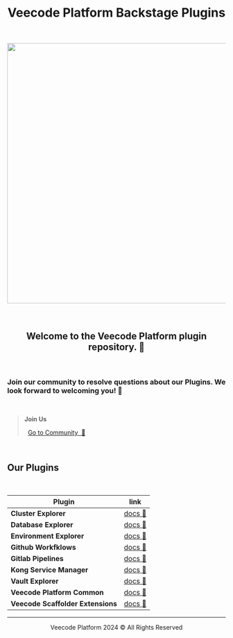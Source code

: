 <h1 align="center">
Veecode Platform Backstage Plugins
</h1>
<br><br>
<div align="center">
<img src="https://github.com/veecode-platform/platform-backstage-plugins/assets/84424883/9ad91582-73a5-4def-bd34-2a9a3bbcb451" align="center" width="600"/>
</div>
<br><br>

<h2 align="center">Welcome to the Veecode Platform plugin repository. 👋 </h2>

<br>
<h3>Join our community to resolve questions about our Plugins. We look forward to welcoming you! 💬</h3>
<br>

> **Join Us**
>
>
>    [Go to Community  🚀](https://github.com/orgs/veecode-platform/discussions)

<br>

<h2>Our Plugins</h2>

<br>

| Plugin           |  link |
| --------------------------- | ------------------------------------------------------------ |
| **Cluster Explorer**        |  [docs 📑](https://github.com/veecode-platform/platform-backstage-plugins/tree/master/plugins/cluster-explorer) |
| **Database Explorer**       |  [docs 📑](https://github.com/veecode-platform/platform-backstage-plugins/tree/master/plugins/database-explorer) |
| **Environment Explorer**    |  [docs 📑](https://github.com/veecode-platform/platform-backstage-plugins/tree/master/plugins/environment-explorer) |
| **Github Workfklows**        | [docs 📑](https://github.com/veecode-platform/platform-backstage-plugins/tree/master/plugins/github-workflows) |
| **Gitlab Pipelines**        |  [docs 📑](https://github.com/veecode-platform/platform-backstage-plugins/tree/master/plugins/gitlab-pipelines) |
| **Kong Service Manager**        |  [docs 📑](https://github.com/veecode-platform/platform-backstage-plugins/tree/master/plugins/kong-service-manager) |
| **Vault Explorer**        |  [docs 📑](https://github.com/veecode-platform/platform-backstage-plugins/tree/master/plugins/vault-explorer) |
| **Veecode Platform Common** |  [docs 📑](https://github.com/veecode-platform/platform-backstage-plugins/tree/master/plugins/veecode-platform-common) |
| **Veecode Scaffolder Extensions** |  [docs 📑](https://github.com/veecode-platform/platform-backstage-plugins/tree/master/plugins/veecode-scaffolder-extensions) |


---


<footer>
  <p align="center">Veecode Platform 2024 &#169; All Rights Reserved</p>
</footer>

